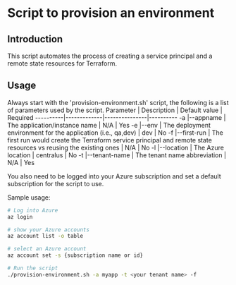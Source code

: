 # Script to provision an environment

## Introduction

This script automates the process of creating a service principal and a remote state resources for Terraform.

## Usage

Always start with the 'provision-environment.sh' script, the following is a list of parameters used by the script.
Parameter | Description | Default value | Required
----------|-------------|---------------|----------
-a \|--appname      | The application/instance name     | N/A | Yes
-e \|--env          | The deployment environment for the application (i.e., qa,dev) | dev | No
-f \|--first-run    | The first run would create the Terraform service principal and remote state resources vs reusing the existing ones | N/A | No
-l \|--location     | The Azure location    | centralus | No
-t \|--tenant-name  | The tenant name abbreviation | N/A | Yes

You also need to be logged into your Azure subscription and set a default subscription for the script to use.

Sample usage:

```bash
# Log into Azure
az login

# show your Azure accounts
az account list -o table

# select an Azure account
az account set -s {subscription name or id}

# Run the script
./provision-environment.sh -a myapp -t <your tenant name> -f
```
